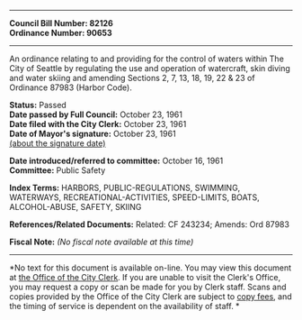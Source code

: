 * * * * *  
  
**Council Bill Number: [](#h0)[](#h2)82126**   
**Ordinance Number: 90653**  
  
* * * * *  
  
An ordinance relating to and providing for the control of waters within The City of Seattle by regulating the use and operation of watercraft, skin diving and water skiing and amending Sections 2, 7, 13, 18, 19, 22 & 23 of Ordinance 87983 (Harbor Code).  
  
**Status:** Passed   
**Date passed by Full Council:** October 23, 1961   
**Date filed with the City Clerk:** October 23, 1961   
**Date of Mayor's signature:** October 23, 1961   
[(about the signature date)](/~public/approvaldate.htm)   
  
  
**Date introduced/referred to committee:** October 16, 1961   
**Committee:** Public Safety   
  
**Index Terms:** HARBORS, PUBLIC-REGULATIONS, SWIMMING, WATERWAYS, RECREATIONAL-ACTIVITIES, SPEED-LIMITS, BOATS, ALCOHOL-ABUSE, SAFETY, SKIING  
  
**References/Related Documents:** Related: CF 243234; Amends: Ord 87983  
  
**Fiscal Note:** *(No fiscal note available at this time)*  
  
* * * * *  
  
*No text for this document is available on-line. You may view this document at [the Office of the City Clerk](http://www.seattle.gov/leg/clerk/contactUs.htm). If you are unable to visit the Clerk's Office, you may request a copy or scan be made for you by Clerk staff. Scans and copies provided by the Office of the City Clerk are subject to [copy fees](http://clerk.seattle.gov/~public/clerkfees.htm), and the timing of service is dependent on the availability of staff. *  
  
  
